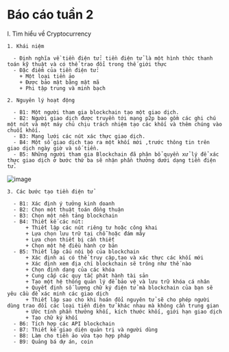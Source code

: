 # Báo cáo tuần 2
I. Tìm hiểu về Cryptocurrency

    1. Khái niệm
    
      - Định nghĩa về tiền điện tử: tiền điện tử là một hình thức thanh toán kỹ thuật và có thể trao đổi trong thế giới thực
      - Đặc điểm của tiền điện tử:
        + Một loại tiền ảo
        + Được bảo mật bằng mật mã
        + Phi tập trung và minh bạch
        
    2. Nguyên lý hoạt động
    
      - B1: Một người tham gia blockchain tạo một giao dịch.
      - B2: Người giao dịch được truyền tới mạng p2p bao gồm các ghi chú một nút và một máy chủ chịu trách nhiệm tạo các khối và thêm chúng vào chuỗi khối.
      - B3: Mạng lưới các nút xác thực giao dịch.
      - B4: Một số giao dịch tạo ra một khối mới ,trước thông tin trên giao dịch ngày giờ và số tiền.
      - B5: Những người tham gia Blockchain đã phân bổ quyền xử lý để xác thực giao dịch ở bước thứ ba sẽ nhận phần thưởng dưới dạng tiền điện tử.
   ![image](https://user-images.githubusercontent.com/86102398/139519769-ac1d8675-6c7d-4be0-826c-9adde2d54c71.png)
   
    3. Các bước tạo tiền điện tử
    
      - B1: Xác định ý tưởng kinh doanh
      - B2: Chọn một thuật toán đồng thuận
      - B3: Chọn một nền tảng blockchain
      - B4: Thiết kế các nút:
          + Thiết lập các nút riêng tư hoặc công khai
          + Lựa chọn lưu trữ tại chỗ hoặc đám mây
          + Lựa chọn thiết bị cần thiết
          + Chọn một hệ điều hành cơ bản
      - B5: Thiết lập cấu nội bộ của blockchain
          + Xác định ai có thể truy cập,tạo và xác thực các khối mới
          + Xác định xem địa chỉ blockchain sẽ trông như thế nào
          + Chọn định dạng của các khóa
          + Cung cấp các quy tắc phát hành tài sản
          + Tạo một hệ thống quản lý để bảo vệ và lưu trữ khóa cá nhân
          + Quyết định số lượng chữ ký điện tử mà blockchain của bạn sẽ yêu cầu để xác minh các giao dịch
          + Thiết lập sao cho khi hoán đổi nguyên tử sẽ cho phép người dùng trao đổi các loại tiền điện tử khác nhau mà không cần trung gian
          + Ước tính phần thưởng khối, kích thước khối, giới hạn giao dịch
          + Tạo chữ ký khối
      - B6: Tích hợp các API blockchain
      - B7: Thiết kế giao diện quản trị và người dùng
      - B8: Làm cho tiền ảo vừa tạo hợp pháp
      - B9: Quảng bá dự án, coin
